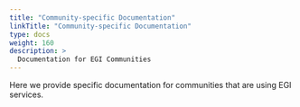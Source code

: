 ```yaml
---
title: "Community-specific Documentation"
linkTitle: "Community-specific Documentation"
type: docs
weight: 160
description: >
  Documentation for EGI Communities
---
```


Here we provide specific documentation for communities that are using EGI services.
